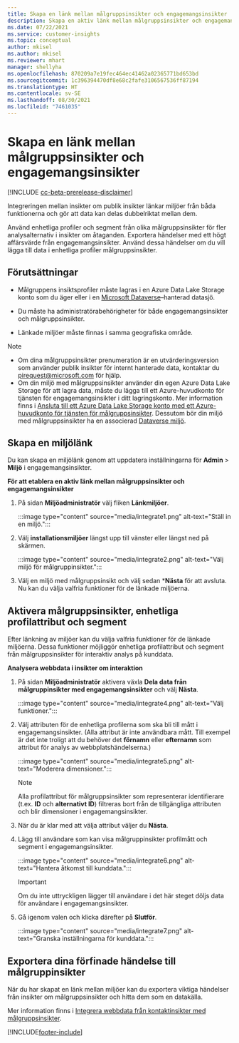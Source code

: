 ```yaml
---
title: Skapa en länk mellan målgruppsinsikter och engagemangsinsikter
description: Skapa en aktiv länk mellan målgruppsinsikter och engagemangsinsikter för att möjliggöra dubbelriktad datadelning.
ms.date: 07/22/2021
ms.service: customer-insights
ms.topic: conceptual
author: mkisel
ms.author: mkisel
ms.reviewer: mhart
manager: shellyha
ms.openlocfilehash: 870209a7e19fec464ec41462a02365771bd653bd
ms.sourcegitcommit: 1c396394470df8e68c2fafe3106567536ff87194
ms.translationtype: HT
ms.contentlocale: sv-SE
ms.lasthandoff: 08/30/2021
ms.locfileid: "7461035"
---
```

# <a name="create-a-link-between-audience-insights-and-engagement-insights"></a>Skapa en länk mellan målgruppsinsikter och engagemangsinsikter

[!INCLUDE [cc-beta-prerelease-disclaimer](includes/cc-beta-prerelease-disclaimer.md)]

Integreringen mellan insikter om publik insikter länkar miljöer från båda funktionerna och gör att data kan delas dubbelriktat mellan dem.

Använd enhetliga profiler och segment från olika målgruppsinsikter för fler analysalternativ i insikter om åtaganden. Exportera händelser med ett högt affärsvärde från engagemangsinsikter. Använd dessa händelser om du vill lägga till data i enhetliga profiler målgruppsinsikter.

## <a name="prerequisites"></a>Förutsättningar

- Målgruppens insiktsprofiler måste lagras i en Azure Data Lake Storage konto som du äger eller i en [Microsoft Dataverse](/powerapps/maker/data-platform/data-platform-intro.md)&ndash;hanterad datasjö. 

- Du måste ha administratörabehörigheter för både engagemangsinsikter och målgruppsinsikter.

- Länkade miljöer måste finnas i samma geografiska område.

> [!NOTE]
> - Om dina målgruppsinsikter prenumeration är en utvärderingsversion som använder publik insikter för internt hanterade data, kontaktar du [pirequest@microsoft.com](mailto:pirequest@microsoft.com) för hjälp. 
> - Om din miljö med målgruppsinsikter använder din egen Azure Data Lake Storage för att lagra data, måste du lägga till ett Azure-huvudkonto för tjänsten för engagemangsinsikter i ditt lagringskonto. Mer information finns i [Ansluta till ett Azure Data Lake Storage konto med ett Azure-huvudkonto för tjänsten för målgruppsinsikter](../audience-insights/connect-service-principal.md). Dessutom bör din miljö med målgruppsinsikter ha en associerad [Dataverse miljö](../audience-insights/get-started-paid.md). 

## <a name="create-an-environment-link"></a>Skapa en miljölänk

Du kan skapa en miljölänk genom att uppdatera inställningarna för **Admin** > **Miljö** i engagemangsinsikter.

**För att etablera en aktiv länk mellan målgruppsinsikter och engagemangsinsikter**

1. På sidan **Miljöadministratör** välj fliken **Länkmiljöer**.

    :::image type="content" source="media/integrate1.png" alt-text="Ställ in en miljö.":::

1. Välj **installationsmiljöer** längst upp till vänster eller längst ned på skärmen.

     :::image type="content" source="media/integrate2.png" alt-text="Välj miljö för målgruppinsikter.":::

1. Välj en miljö med målgruppsinsikt och välj sedan ***Nästa** för att avsluta. Nu kan du välja valfria funktioner för de länkade miljöerna.
 
## <a name="enable-audience-insights-unified-profiles-attributes-and-segments"></a>Aktivera målgruppsinsikter, enhetliga profilattribut och segment

Efter länkning av miljöer kan du välja valfria funktioner för de länkade miljöerna. Dessa funktioner möjliggör enhetliga profilattribut och segment från målgruppsinsikter för interaktiv analys på kunddata.

**Analysera webbdata i insikter om interaktion**

1. På sidan **Miljöadministratör** aktivera växla **Dela data från målgruppinsikter med engagemangsinsikter** och välj **Nästa**.

    :::image type="content" source="media/integrate4.png" alt-text="Välj funktioner.":::

1. Välj attributen för de enhetliga profilerna som ska bli till mått i engagemangsinsikter. (Alla attribut är inte användbara mått. Till exempel är det inte troligt att du behöver det **förnamn** eller **efternamn** som attribut för analys av webbplatshändelserna.)

    :::image type="content" source="media/integrate5.png" alt-text="Moderera dimensioner.":::

   >[!NOTE]
   > Alla profilattribut för målgruppsinsikter som representerar identifierare (t.ex. **ID** och **alternativt ID**) filtreras bort från de tillgängliga attributen och blir dimensioner i engagemangsinsikter.

1. När du är klar med att välja attribut väljer du **Nästa**.
1. Lägg till användare som kan visa målgruppinsikter profilmått och segment i engagemangsinsikter.

    :::image type="content" source="media/integrate6.png" alt-text="Hantera åtkomst till kunddata.":::

   > [!IMPORTANT]
   > Om du inte uttryckligen lägger till användare i det här steget döljs data för användare i engagemangsinsikter.

1. Gå igenom valen och klicka därefter på **Slutför**.

    :::image type="content" source="media/integrate7.png" alt-text="Granska inställningarna för kunddata.":::

## <a name="export-refined-events-to-audience-insights"></a>Exportera dina förfinade händelse till målgruppinsikter

När du har skapat en länk mellan miljöer kan du exportera viktiga händelser från insikter om målgruppsinsikter och hitta dem som en datakälla. 

Mer information finns i [Integrera webbdata från kontaktinsikter med målgruppsinsikter](../audience-insights/integrate-engagement-insights.md).

<!--
## Share engagement insights refined events with audience insights

After you create a link between environments, a new option becomes available for you to share [refined events](refined-events.md) with audience insights.

Consider the following when creating refined events for audience insights: 

- Provide a meaningful name for the refined event. It will be used as an activity name in audience insights.
- Select at least the following properties to create an activity in audience insights: 
    - Signal.Action.Name indicates the activity details.
    - Signal.User.Id maps with the customer ID.
    - Signal.View.Uri is a web address as a basis for segments or measures.
    - Signal.Export.Id is a primary key for events.
    - Signal.Timestamp determines the date and time for the activity.

To share refined events:

1. From the engagement insights menu, select **Data** and then select the **Events** tab.
2. On the **Action** menu, select **Share as activity**.

    :::image type="content" source="media/integrate8.png" alt-text="Data shared events settings.":::

3. You can view and stop actively shared events on the **Export and Sharing** tab.
4. -- per Michael K, we need a mock here (Mukesh needs to update to reflect what happens in AUI once a user shares a refined event (i.e. no longer AUI, data wrangler needs to go discover data in the storage, the shared event is available as a DS and entity, correct?)

### Attach refined events shared as activities to unified profiles in audience insights

You can bring customer web activity data from engagement insights into audience insights. In addition to transactional, demographic, or behavioral data, you can view activities on the web in unified customer profiles. You can then use these profiles to get insights such as segments, measures, and predictions for audience activation.

Follow the steps in [data unification](../audience-insights/data-unification.md) to map, match, and merge website authentication information to unified profiles in audience insights.

You can also share refined events that are now available in audience insights, identified as data sources and entities. 

Next, you can relate event data from engagement insights as unified activities in customer profiles.

### Relate refined event data as an activity of a customer profile

After unifying the data, you can configure the activity for the customer profile. For more information, go to [Customer activities](../audience-insights/activities.md).

:::image type="content" source="media/web-event-activity.png" alt-text="Activities page with expanded Edit activity pane.":::

Next, configure the new activity by using mapping elements: 

- **Primary Key**: Signal.Export.Id, a unique ID that is available for every event record in engagement insights. This property is automatically generated.

- **Timestamp**: Signal.Timestamp in the event property.

- **Event**: Signal.Name, the event name that you want to track.

- **Web address**: Signal.View.Uri that refers to the URI of the page that created the event.

- **Details**: Signal.Action.Name to represent the information to associate with the event. The selected property in this case indicates that the event is for email promotion.

- **Activity type**: In this example, we choose the existing activity type WebLog. This selection is a useful filter option to run prediction models or create segments based on this activity type.

- **Set up relationship**: This important setting ties the activity to existing customer profiles. **Signal.User.Id** is the identifier configured in the SDK to be collected. It relates to the user ID in other data sources that are configured in audience insights. 

This example configures the relationship between Signal.User.Id and RetailCustomers:CustomerRetailId, which is the primary key that was identified in the map step of the data unification process.

After processing the activities, you can review customer records and open a customer card to see activities from engagement insights in the timeline. 

> [!TIP]
> To find a customer ID that has an engagement insights activity, go to **Entities** and preview the data for the UnifiedActivity entity. **ActivityTypeDisplay = WebLog** contains the engagement insights activity configured in the preceding example. Copy the customer ID for one of those records and search<!--note from editor: Edit okay? I couldn't quite follow this.-- > for that ID on the **Customers** page.

--> 

[!INCLUDE[footer-include](../includes/footer-banner.md)]
